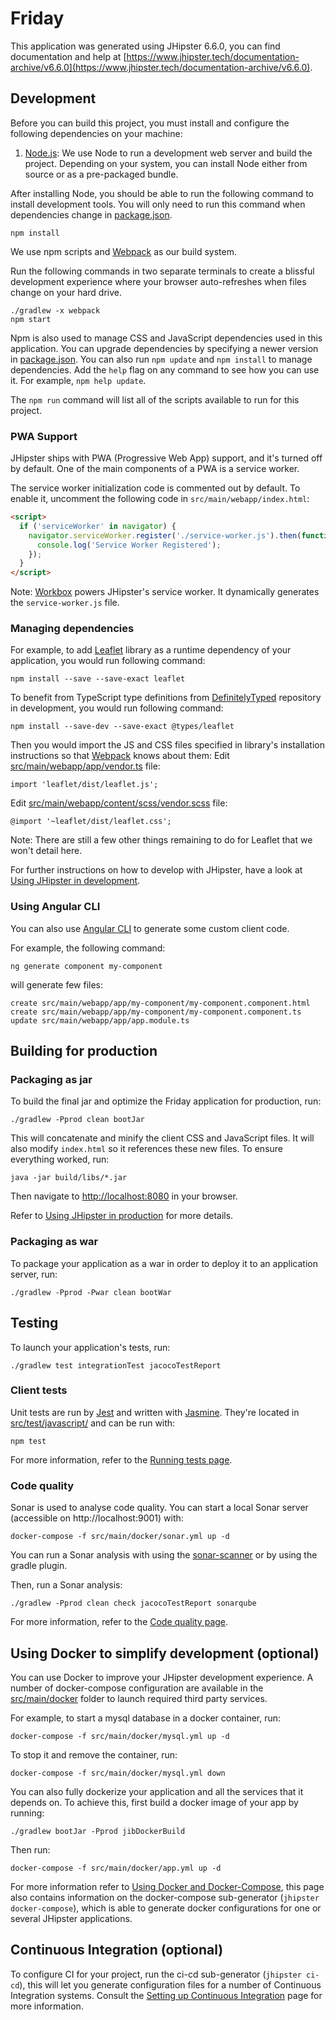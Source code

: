 # Friday

This application was generated using JHipster 6.6.0, you can find documentation and help at [https://www.jhipster.tech/documentation-archive/v6.6.0](https://www.jhipster.tech/documentation-archive/v6.6.0).

## Development

Before you can build this project, you must install and configure the following dependencies on your machine:

1. [Node.js][]: We use Node to run a development web server and build the project.
   Depending on your system, you can install Node either from source or as a pre-packaged bundle.

After installing Node, you should be able to run the following command to install development tools.
You will only need to run this command when dependencies change in [package.json](package.json).

    npm install

We use npm scripts and [Webpack][] as our build system.

Run the following commands in two separate terminals to create a blissful development experience where your browser
auto-refreshes when files change on your hard drive.

    ./gradlew -x webpack
    npm start

Npm is also used to manage CSS and JavaScript dependencies used in this application. You can upgrade dependencies by
specifying a newer version in [package.json](package.json). You can also run `npm update` and `npm install` to manage dependencies.
Add the `help` flag on any command to see how you can use it. For example, `npm help update`.

The `npm run` command will list all of the scripts available to run for this project.

### PWA Support

JHipster ships with PWA (Progressive Web App) support, and it's turned off by default. One of the main components of a PWA is a service worker.

The service worker initialization code is commented out by default. To enable it, uncomment the following code in `src/main/webapp/index.html`:

```html
<script>
  if ('serviceWorker' in navigator) {
    navigator.serviceWorker.register('./service-worker.js').then(function() {
      console.log('Service Worker Registered');
    });
  }
</script>
```

Note: [Workbox](https://developers.google.com/web/tools/workbox/) powers JHipster's service worker. It dynamically generates the `service-worker.js` file.

### Managing dependencies

For example, to add [Leaflet][] library as a runtime dependency of your application, you would run following command:

    npm install --save --save-exact leaflet

To benefit from TypeScript type definitions from [DefinitelyTyped][] repository in development, you would run following command:

    npm install --save-dev --save-exact @types/leaflet

Then you would import the JS and CSS files specified in library's installation instructions so that [Webpack][] knows about them:
Edit [src/main/webapp/app/vendor.ts](src/main/webapp/app/vendor.ts) file:

```
import 'leaflet/dist/leaflet.js';
```

Edit [src/main/webapp/content/scss/vendor.scss](src/main/webapp/content/scss/vendor.scss) file:

```
@import '~leaflet/dist/leaflet.css';
```

Note: There are still a few other things remaining to do for Leaflet that we won't detail here.

For further instructions on how to develop with JHipster, have a look at [Using JHipster in development][].

### Using Angular CLI

You can also use [Angular CLI][] to generate some custom client code.

For example, the following command:

    ng generate component my-component

will generate few files:

    create src/main/webapp/app/my-component/my-component.component.html
    create src/main/webapp/app/my-component/my-component.component.ts
    update src/main/webapp/app/app.module.ts

## Building for production

### Packaging as jar

To build the final jar and optimize the Friday application for production, run:

    ./gradlew -Pprod clean bootJar

This will concatenate and minify the client CSS and JavaScript files. It will also modify `index.html` so it references these new files.
To ensure everything worked, run:

    java -jar build/libs/*.jar

Then navigate to [http://localhost:8080](http://localhost:8080) in your browser.

Refer to [Using JHipster in production][] for more details.

### Packaging as war

To package your application as a war in order to deploy it to an application server, run:

    ./gradlew -Pprod -Pwar clean bootWar

## Testing

To launch your application's tests, run:

    ./gradlew test integrationTest jacocoTestReport

### Client tests

Unit tests are run by [Jest][] and written with [Jasmine][]. They're located in [src/test/javascript/](src/test/javascript/) and can be run with:

    npm test

For more information, refer to the [Running tests page][].

### Code quality

Sonar is used to analyse code quality. You can start a local Sonar server (accessible on http://localhost:9001) with:

```
docker-compose -f src/main/docker/sonar.yml up -d
```

You can run a Sonar analysis with using the [sonar-scanner](https://docs.sonarqube.org/display/SCAN/Analyzing+with+SonarQube+Scanner) or by using the gradle plugin.

Then, run a Sonar analysis:

```
./gradlew -Pprod clean check jacocoTestReport sonarqube
```

For more information, refer to the [Code quality page][].

## Using Docker to simplify development (optional)

You can use Docker to improve your JHipster development experience. A number of docker-compose configuration are available in the [src/main/docker](src/main/docker) folder to launch required third party services.

For example, to start a mysql database in a docker container, run:

    docker-compose -f src/main/docker/mysql.yml up -d

To stop it and remove the container, run:

    docker-compose -f src/main/docker/mysql.yml down

You can also fully dockerize your application and all the services that it depends on.
To achieve this, first build a docker image of your app by running:

    ./gradlew bootJar -Pprod jibDockerBuild

Then run:

    docker-compose -f src/main/docker/app.yml up -d

For more information refer to [Using Docker and Docker-Compose][], this page also contains information on the docker-compose sub-generator (`jhipster docker-compose`), which is able to generate docker configurations for one or several JHipster applications.

## Continuous Integration (optional)

To configure CI for your project, run the ci-cd sub-generator (`jhipster ci-cd`), this will let you generate configuration files for a number of Continuous Integration systems. Consult the [Setting up Continuous Integration][] page for more information.

[jhipster homepage and latest documentation]: https://www.jhipster.tech
[jhipster 6.6.0 archive]: https://www.jhipster.tech/documentation-archive/v6.6.0
[using jhipster in development]: https://www.jhipster.tech/documentation-archive/v6.6.0/development/
[using docker and docker-compose]: https://www.jhipster.tech/documentation-archive/v6.6.0/docker-compose
[using jhipster in production]: https://www.jhipster.tech/documentation-archive/v6.6.0/production/
[running tests page]: https://www.jhipster.tech/documentation-archive/v6.6.0/running-tests/
[code quality page]: https://www.jhipster.tech/documentation-archive/v6.6.0/code-quality/
[setting up continuous integration]: https://www.jhipster.tech/documentation-archive/v6.6.0/setting-up-ci/
[node.js]: https://nodejs.org/
[yarn]: https://yarnpkg.org/
[webpack]: https://webpack.github.io/
[angular cli]: https://cli.angular.io/
[browsersync]: https://www.browsersync.io/
[jest]: https://facebook.github.io/jest/
[jasmine]: https://jasmine.github.io/2.0/introduction.html
[protractor]: https://angular.github.io/protractor/
[leaflet]: https://leafletjs.com/
[definitelytyped]: https://definitelytyped.org/
